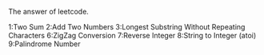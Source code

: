 The answer of leetcode.

1:Two Sum
2:Add Two Numbers
3:Longest Substring Without Repeating Characters
6:ZigZag Conversion
7:Reverse Integer
8:String to Integer (atoi)
9:Palindrome Number
